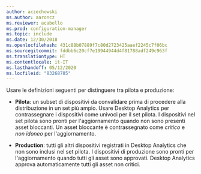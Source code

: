 ```yaml
---
author: aczechowski
ms.author: aaroncz
ms.reviewer: acabello
ms.prod: configuration-manager
ms.topic: include
ms.date: 12/30/2018
ms.openlocfilehash: 431c88b07889f7c80d2723425aaef2245c7f06bc
ms.sourcegitcommit: fddbb6c20cf7e19944944d4f81788adf249c963f
ms.translationtype: HT
ms.contentlocale: it-IT
ms.lasthandoff: 05/12/2020
ms.locfileid: "83268785"
---
```

Usare le definizioni seguenti per distinguere tra pilota e produzione:  

- **Pilota**: un subset di dispositivi da convalidare prima di procedere alla distribuzione in un set più ampio. Usare Desktop Analytics per contrassegnare i dispositivi come univoci per il set pilota. I dispositivi nel set pilota sono pronti per l'aggiornamento quando non sono presenti asset bloccanti. Un asset bloccante è contrassegnato come *critico* e *non idoneo* per l'aggiornamento.  

- **Production**: tutti gli altri dispositivi registrati in Desktop Analytics che non sono inclusi nel set pilota. I dispositivi di produzione sono pronti per l'aggiornamento quando tutti gli asset sono approvati. Desktop Analytics approva automaticamente tutti gli asset non critici.  
